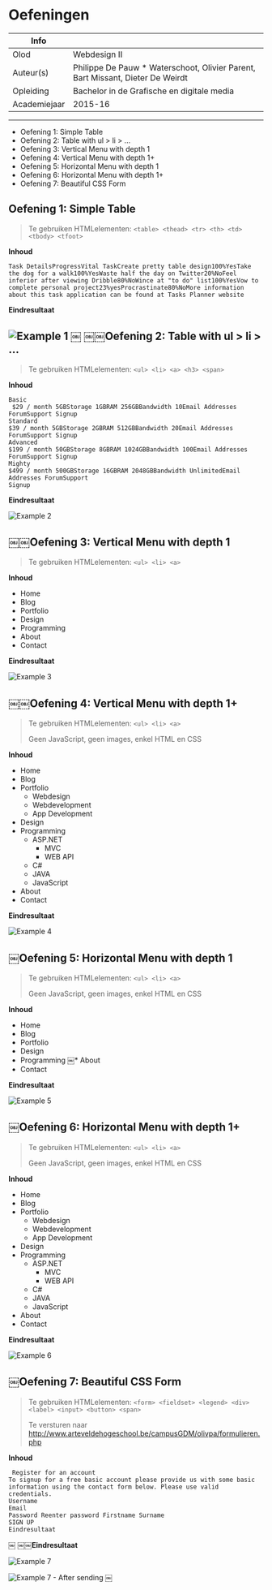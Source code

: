 ﻿Oefeningen
====================

|Info|   |
|----|---|
|Olod|Webdesign II|
|Auteur(s)|Philippe De Pauw * Waterschoot, Olivier Parent, Bart Missant, Dieter De Weirdt|
|Opleiding|Bachelor in de Grafische en digitale media|
|Academiejaar|2015-16|

***

>
* Oefening 1: Simple Table
* Oefening 2: Table with ul > li > ...
* Oefening 3: Vertical Menu with depth 1
* Oefening 4: Vertical Menu with depth 1+
* Oefening 5: Horizontal Menu with depth 1
* Oefening 6: Horizontal Menu with depth 1+
* Oefening 7: Beautiful CSS Form

Oefening 1: Simple Table
------------------------

> Te gebruiken HTML­elementen:
> `<table> <thead> <tr> <th> <td> <tbody> <tfoot>`

**Inhoud**

```
Task DetailsProgressVital TaskCreate pretty table design100%YesTake the dog for a walk100%YesWaste half the day on Twitter20%NoFeel inferior after viewing Dribble80%NoWince at "to do" list100%YesVow to complete personal project23%yesProcrastinate80%NoMore information about this task application can be found at T​asks Planner website
```

**Eindresultaat**

![Example 1](images/ex1.png)
￼
￼￼Oefening 2: Table with ul > li > ...
------------------------

> Te gebruiken HTML­elementen:
> `<ul> <li> <a> <h3> <span>`

**Inhoud**

```
Basic
￼$29 / month 5GBStorage 1GBRAM 256GBBandwidth 10Email Addresses ForumSupport Signup
Standard
$39 / month 5GBStorage 2GBRAM 512GBBandwidth 20Email Addresses ForumSupport Signup
Advanced
$199 / month 50GBStorage 8GBRAM 1024GBBandwidth 100Email Addresses ForumSupport Signup
Mighty
$499 / month 500GBStorage 16GBRAM 2048GBBandwidth UnlimitedEmail Addresses ForumSupport
Signup
```

**Eindresultaat**

![Example 2](images/ex2.png)

￼￼Oefening 3: Vertical Menu with depth 1
------------------------

> Te gebruiken HTML­elementen:
> `<ul> <li> <a>`

**Inhoud**

* Home
* Blog
* Portfolio
* Design
* Programming 
* About
* Contact

**Eindresultaat**

![Example 3](images/ex3.png)

￼￼Oefening 4: Vertical Menu with depth 1+
------------------------

> Te gebruiken HTML­elementen:
> `<ul> <li> <a>`
>
> Geen JavaScript, geen images, enkel HTML en CSS

**Inhoud**

* Home
* Blog
* Portfolio
	* Webdesign
	* Webdevelopment 
	* App Development
* Design
* Programming
	* ASP.NET
		* MVC
		* WEB API 
	* C#
	* JAVA
	* JavaScript
* About
* Contact

**Eindresultaat**

![Example 4](images/ex4.png)

￼Oefening 5: Horizontal Menu with depth 1
------------------------

> Te gebruiken HTML­elementen:
> `<ul> <li> <a>`
>
> Geen JavaScript, geen images, enkel HTML en CSS

**Inhoud**

* Home
* Blog
* Portfolio
* Design
* Programming
￼* About 
* Contact

**Eindresultaat**

![Example 5](images/ex5.png)

￼Oefening 6: Horizontal Menu with depth 1+
------------------------

> Te gebruiken HTML­elementen:
> `<ul> <li> <a>`
>
> Geen JavaScript, geen images, enkel HTML en CSS

**Inhoud**

* Home
* Blog
* Portfolio
	* Webdesign
	* Webdevelopment 
	* App Development
* Design
* Programming
	* ASP.NET
		* MVC
		* WEB API 
	* C#
	* JAVA
	* JavaScript
* About
* Contact

**Eindresultaat**

![Example 6](images/ex6.png)

￼Oefening 7: Beautiful CSS Form
------------------------

> Te gebruiken HTML­elementen:
> `<form> <fieldset> <legend> <div> <label> <input> <button> <span>`
>
> Te versturen naar
http://www.arteveldehogeschool.be/campusGDM/olivpa/formulieren.php

**Inhoud**

```
￼Register for an account
To sign­up for a free basic account please provide us with some basic information using the contact form below. Please use valid credentials.
Username
Email
Password Re­enter password Firstname Surname
SIGN UP
Eindresultaat
```
￼
￼￼**Eindresultaat**

![Example 7](images/ex7.png)

![Example 7 - After sending](images/ex7res.png)
￼